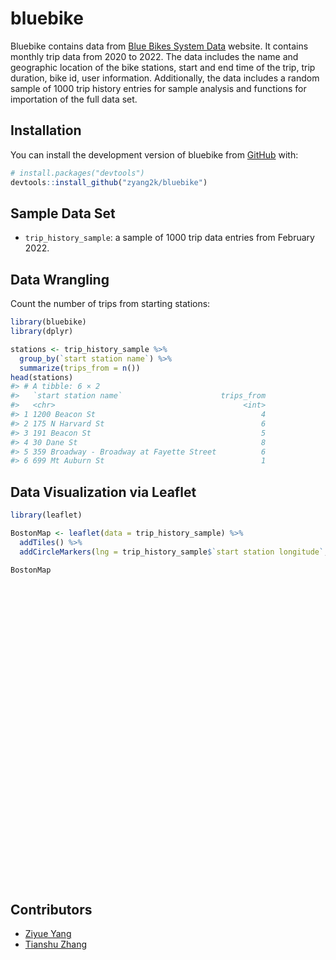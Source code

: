
<!-- README.md is generated from README.Rmd. Please edit that file -->

# bluebike

<!-- badges: start -->
<!-- badges: end -->

Bluebike contains data from [Blue Bikes System
Data](https://www.bluebikes.com/system-data) website. It contains
monthly trip data from 2020 to 2022. The data includes the name and
geographic location of the bike stations, start and end time of the
trip, trip duration, bike id, user information. Additionally, the data
includes a random sample of 1000 trip history entries for sample
analysis and functions for importation of the full data set.

## Installation

You can install the development version of bluebike from
[GitHub](https://github.com/zyang2k/bluebike) with:

``` r
# install.packages("devtools")
devtools::install_github("zyang2k/bluebike")
```

## Sample Data Set

-   `trip_history_sample`: a sample of 1000 trip data entries from
    February 2022.

## Data Wrangling

Count the number of trips from starting stations:

``` r
library(bluebike)
library(dplyr)

stations <- trip_history_sample %>% 
  group_by(`start station name`) %>% 
  summarize(trips_from = n())
head(stations)
#> # A tibble: 6 × 2
#>   `start station name`                      trips_from
#>   <chr>                                          <int>
#> 1 1200 Beacon St                                     4
#> 2 175 N Harvard St                                   6
#> 3 191 Beacon St                                      5
#> 4 30 Dane St                                         8
#> 5 359 Broadway - Broadway at Fayette Street          6
#> 6 699 Mt Auburn St                                   1
```

## Data Visualization via Leaflet

``` r
library(leaflet)

BostonMap <- leaflet(data = trip_history_sample) %>% 
  addTiles() %>% 
  addCircleMarkers(lng = trip_history_sample$`start station longitude`, lat = trip_history_sample$`start station latitude`, radius = 0.1, color = "blue")

BostonMap
```

<div id="htmlwidget-54a6d460ce85ddec364f" style="width:100%;height:480px;" class="leaflet html-widget"></div>
<script type="application/json" data-for="htmlwidget-54a6d460ce85ddec364f">{"x":{"options":{"crs":{"crsClass":"L.CRS.EPSG3857","code":null,"proj4def":null,"projectedBounds":null,"options":{}}},"calls":[{"method":"addTiles","args":["https://{s}.tile.openstreetmap.org/{z}/{x}/{y}.png",null,null,{"minZoom":0,"maxZoom":18,"tileSize":256,"subdomains":"abc","errorTileUrl":"","tms":false,"noWrap":false,"zoomOffset":0,"zoomReverse":false,"opacity":1,"zIndex":1,"detectRetina":false,"attribution":"&copy; <a href=\"https://openstreetmap.org\">OpenStreetMap<\/a> contributors, <a href=\"https://creativecommons.org/licenses/by-sa/2.0/\">CC-BY-SA<\/a>"}]},{"method":"addCircleMarkers","args":[[42.372076579154,42.3474062052521,42.3607929685827,42.365673,42.360859373533,42.3401151224924,42.3612572164654,42.3711972775941,42.350406,42.3642634406385,42.3328628848626,42.3659943286744,42.3624278429124,42.363796,42.3871746334831,42.365444861374,42.3467900834735,42.366621,42.35892,42.331184,42.3346289305598,42.350406,42.3711972775941,42.3461970765555,42.378965,42.354979,42.3509614442122,42.351356,42.352261,42.3607929685827,42.363796,42.3581,42.3630037815601,42.3566833496993,42.3446506288783,42.3634646930435,42.348706,42.339194,42.3362444479688,42.3856757875291,42.3581,42.365673,42.345392,42.310579,42.363871,42.3803233504542,42.3581,42.3741245494265,42.3496094533306,42.379011,42.3836389482227,42.3636929,42.3595732010904,42.3488102618827,42.3624278429124,42.348545434112,42.3413561576735,42.3446506288783,42.366621,42.3495301689037,42.3425491373795,42.379011,42.396969,42.372969,42.3229311719595,42.3425491373795,42.372076579154,42.352409,42.3581,42.373379,42.366426,42.338514601786,42.366621,42.3415747187375,42.3637127600358,42.3436658245146,42.3635601584299,42.3556012132793,42.368019,42.3436905571975,42.3695529775651,42.3474062052521,42.3446506288783,42.3810014303805,42.3634646930435,42.380857,42.3581,42.3742671352493,42.343749,42.3642634406385,42.370803,42.3604177463717,42.3624278429124,42.3494260989252,42.3556012132793,42.3711972775941,42.372969,42.3621312344991,42.376369,42.3595732010904,42.3621312344991,42.3474062052521,42.354979,42.36507,42.3514819346086,42.3595732010904,42.3613583766225,42.3622417865092,42.3374174845973,42.3810014303805,42.3294633,42.36507,42.3391085,42.3572185031765,42.373268,42.3689518054073,42.3483586281704,42.373268,42.365673,42.373268,42.3607929685827,42.396969,42.3581,42.3722848734445,42.36507,42.3366479542707,42.3634646930435,42.3637127600358,42.344742247728,42.3625,42.3515860011985,42.3531780918625,42.3725086499726,42.370803,42.338514601786,42.3581,42.3595732010904,42.3634646930435,42.3722848734445,42.3443517550051,42.3630037815601,42.36507,42.366426,42.3612572164654,42.3836409294306,42.3556012132793,42.3480741231744,42.380287,42.3362444479688,42.3365855545612,42.351146,42.3581,42.3635601584299,42.3722168027866,42.380078,42.306539,42.376369,42.3621312344991,42.3810014303805,42.3659943286744,42.36507,42.363871,42.300923,42.3294633,42.357753094652,42.3829443017227,42.3612572164654,42.363796,42.3595732010904,42.3625,42.3474062052521,42.3689518054073,42.352175,42.344796,42.3936,42.3829443017227,42.368605242482,42.3621312344991,42.3630037815601,42.3402464476889,42.3692061709894,42.3465512417536,42.347241,42.3856757875291,42.354979,42.3613583766225,42.3572185031765,42.3836409294306,42.3711972775941,42.3495440311425,42.379011,42.3572185031765,42.3711972775941,42.3328628848626,42.3556012132793,42.3803233504542,42.3621312344991,42.3626477911859,42.33392270137,42.3741245494265,42.376369,42.3374174845973,42.3829443017227,42.3741245494265,42.3398789161286,42.3415747187375,42.3388955964417,42.3692061709894,42.3636929,42.35057,42.3516920188597,42.351146,42.3495894236824,42.3856757875291,42.365444861374,42.363796,42.3634646930435,42.354979,42.3374174845973,42.3607929685827,42.371141,42.3624278429124,42.3374174845973,42.341332,42.3792732460084,42.396969,42.372076579154,42.352409,42.3659943286744,42.3689518054073,42.373268,42.3556012132793,42.3436658245146,42.3573292186771,42.377945,42.3605417414061,42.3607929685827,42.3566833496993,42.3622417865092,42.3495440311425,42.3634646930435,42.3856757875291,42.3576624788988,42.3624278429124,42.3695529775651,42.373268,42.366277,42.354979,42.3473447317743,42.349224693383,42.3480741231744,42.3581,42.3795921289834,42.3923974914583,42.366426,42.36507,42.3556012132793,42.3803233504542,42.3581,42.360859373533,42.3398789161286,42.3742671352493,42.3509614442122,42.366621,42.3642634406385,42.387995,42.3595732010904,42.365673,42.368605242482,42.3613583766225,42.378338,42.309054,42.365673,42.365673,42.347241,42.3581,42.3804294744949,42.3607028354884,42.350406,42.339202,42.3382668005804,42.3722168027866,42.377945,42.3659943286744,42.3951715012157,42.3722168027866,42.368019,42.3750023513783,42.3741106053353,42.348706,42.338629,42.316966,42.3856757875291,42.36507,42.35892,42.3499282823006,42.3499282823006,42.3375860109724,42.3626477911859,42.3692061709894,42.3803233504542,42.368605242482,42.4001680485379,42.369885,42.36507,42.3581,42.349243769553,42.3362444479688,42.3637127600358,42.369885,42.3630037815601,42.3515473479138,42.3742671352493,42.3482783854263,42.3391085,42.365673,42.3499282823006,42.3689518054073,42.3362444479688,42.3334,42.3441489874953,42.348545434112,42.3294633,42.372076579154,42.366981,42.3436905571975,42.353334,42.349243769553,42.40449,42.381056,42.3375860109724,42.386844,42.3556012132793,42.3689518054073,42.3689518054073,42.3595732010904,42.3581,42.376369,42.373268,42.3742671352493,42.3695529775651,42.3624278429124,42.363796,42.3474062052521,42.3955884571671,42.35892,42.3495894236824,42.352409,42.3461970765555,42.3621312344991,42.3613583766225,42.360859373533,42.392525,42.3474062052521,42.363871,42.362811,42.353334,42.3621312344991,42.349243769553,42.3720761147229,42.3722848734445,42.3630037815601,42.3581,42.3375860109724,42.387995,42.360859373533,42.3529456978258,42.3495894236824,42.3621312344991,42.3804294744949,42.372969,42.3617804396061,42.345392,42.348545434112,42.3722168027866,42.368605242482,42.3436905571975,42.3474062052521,42.3413561576735,42.3695529775651,42.3613583766225,42.3595732010904,42.366981,42.3443517550051,42.3637127600358,42.3581,42.349243769553,42.3516920188597,42.396969,42.3440405100163,42.3556012132793,42.3626477911859,42.392766,42.380287,42.3514819346086,42.3531780918625,42.40449,42.3634646930435,42.3581,42.3836409294306,42.3246451094941,42.3499282823006,42.3436658245146,42.3581,42.3692061709894,42.3659943286744,42.343749,42.3496094533306,42.3473447317743,42.3443517550051,42.378338,42.3499282823006,42.366277,42.3531780918625,42.3621312344991,42.3350989929096,42.3741245494265,42.3637127600358,42.380287,42.379011,42.365444861374,42.349224693383,42.3810014303805,42.360859373533,42.36507,42.351146,42.3630037815601,42.3516920188597,42.350406,42.396969,42.3572185031765,42.369885,42.3555362848971,42.3637127600358,42.3725086499726,42.3634646930435,42.351356,42.3655072850565,42.366621,42.3617804396061,42.363871,42.3514819346086,42.3617804396061,42.3630037815601,42.3495894236824,42.3692061709894,42.349224693383,42.3625,42.368605242482,42.3852239358705,42.3565609230894,42.3647389869179,42.3436658245146,42.3741245494265,42.36507,42.349224693383,42.3499282823006,42.3443517550051,42.3337647262349,42.3624278429124,42.349243769553,42.3692061709894,42.3452156211502,42.3555362848971,42.3826782752186,42.3556012132793,42.366426,42.360859373533,42.3616193207669,42.3436658245146,42.3595732010904,42.3581,42.3725086499726,42.3436658245146,42.3581,42.338514601786,42.3483586281704,42.3664204,42.3355430835708,42.354979,42.371141,42.3556012132793,42.3605417414061,42.3615457081725,42.3613583766225,42.3495440311425,42.380287,42.3626477911859,42.4072594517265,42.345392,42.309054,42.3676901802448,42.366277,42.3689518054073,42.3515473479138,42.3613583766225,42.372076579154,42.3695529775651,42.3740899142652,42.352261,42.3495894236824,42.3940722366588,42.3581,42.344137,42.3741245494265,42.3642634406385,42.3692061709894,42.3465200399841,42.366426,42.3556012132793,42.3359589794331,42.350406,42.3792732460084,42.351146,42.3705775324214,42.373268,42.331184,42.36507,42.3621312344991,42.3425491373795,42.343749,42.3622417865092,42.377945,42.3795921289834,42.3401224269664,42.373268,42.3742671352493,42.344742247728,42.3747862870638,42.3595732010904,42.396386809455,42.349243769553,42.379011,42.3595732010904,42.372969,42.339202,42.360859373533,42.3566833496993,42.339858271263,42.3930184003539,42.366621,42.3617804396061,42.3612572164654,42.36507,42.3626477911859,42.392525,42.3621312344991,42.3630037815601,42.36507,42.3595732010904,42.373268,42.348706,42.376369,42.3836409294306,42.362811,42.370803,42.378338,42.3607929685827,42.3598253979878,42.3621312344991,42.3401151224924,42.3622417865092,42.380287,42.368605242482,42.373268,42.4001680485379,42.3741245494265,42.3441489874953,42.363871,42.372076579154,42.368019,42.3637127600358,42.3556012132793,42.3625,42.3452156211502,42.3792732460084,42.3555362848971,42.349243769553,42.3979081736833,42.3659943286744,42.387995,42.3480741231744,42.3634646930435,42.3637127600358,42.392525,42.3626477911859,42.392525,42.3595732010904,42.339202,42.3621312344991,42.36507,42.3391085,42.3556012132793,42.3607929685827,42.3607929685827,42.379011,42.3636929,42.3436905571975,42.3940722366588,42.3607929685827,42.3722848734445,42.3452156211502,42.3443517550051,42.3616193207669,42.397828,42.4114322297341,42.3375860109724,42.3625,42.3795921289834,42.366426,42.3733287988741,42.366426,42.3436905571975,42.3401224269664,42.3278431747869,42.353334,42.3441489874953,42.3622417865092,42.338629,42.3595732010904,42.377945,42.3515473479138,42.3636929,42.365673,42.3556012132793,42.357753094652,42.501823988963,42.40449,42.3659943286744,42.3635601584299,42.372969,42.3556012132793,42.3792732460084,42.357143,42.3572185031765,42.3581,42.3294633,42.339202,42.397828,42.349224693383,42.3792732460084,42.3634646930435,42.3625,42.3607929685827,42.380078,42.3499282823006,42.349224693383,42.3604177463717,42.350406,42.3599117611012,42.3425491373795,42.3229311719595,42.3581,42.3483586281704,42.3556012132793,42.3742671352493,42.360859373533,42.376369,42.3415747187375,42.3388955964417,42.3391085,42.368019,42.3576624788988,42.3617804396061,42.3607929685827,42.3441489874953,42.3867480204506,42.3647389869179,42.3556012132793,42.370677,42.396969,42.3621312344991,42.3489528466951,42.3607028354884,42.3514819346086,42.366426,42.349243769553,42.3595732010904,42.3636929,42.3625,42.370803,42.392766,42.3555362848971,42.350406,42.3676901802448,42.360859373533,42.347241,42.360859373533,42.3624278429124,42.388966,42.373268,42.3576624788988,42.3689518054073,42.3652603176945,42.339202,42.3636929,42.3722168027866,42.3443517550051,42.369885,42.3518280689207,42.3660879738868,42.3581,42.300923,42.366621,42.3595732010904,42.3636929,42.3695529775651,42.3692061709894,42.3826782752186,42.338629,42.354659,42.3861414116396,42.3605417414061,42.3613583766225,42.33392270137,42.392766,42.3692061709894,42.3436658245146,42.3617804396061,42.350406,42.3495301689037,42.3725086499726,42.35892,42.345392,42.3556012132793,42.339202,42.3595732010904,42.379011,42.341598,42.341332,42.348706,42.366621,42.3711972775941,42.3636929,42.3829443017227,42.338514601786,42.3722848734445,42.36507,42.350406,42.3436905571975,42.332817,42.372969,42.36507,42.3482783854263,42.3810014303805,42.373268,42.3595732010904,42.3581,42.370803,42.357143,42.3495894236824,42.3595732010904,42.3607929685827,42.3374174845973,42.373379,42.366981,42.354979,42.3725086499726,42.3621312344991,42.3742671352493,42.396386809455,42.379011,42.3436905571975,42.352175,42.3556012132793,42.3621312344991,42.3810014303805,42.339202,42.368605242482,42.373379,42.3733121258247,42.36507,42.365444861374,42.376369,42.353334,42.3647389869179,42.360859373533,42.331184,42.3482783854263,42.3636929,42.366621,42.3436905571975,42.3647389869179,42.3425491373795,42.352409,42.353334,42.3655072850565,42.350406,42.366426,42.3499282823006,42.36507,42.3624278429124,42.3725086499726,42.380078,42.345392,42.366621,42.40449,42.3624278429124,42.3804294744949,42.397828,42.358155,42.3655072850565,42.36507,42.3482783854263,42.3362444479688,42.3634646930435,42.3516920188597,42.397828,42.3932926322516,42.3595732010904,42.3327439230489,42.36507,42.352409,42.36507,42.3622417865092,42.338514601786,42.3474062052521,42.3495440311425,42.396386809455,42.3626477911859,42.3555362848971,42.341598,42.381056,42.3607929685827,42.339202,42.3514819346086,42.339202,42.373268,42.3598253979878,42.365673,42.3555362848971,42.338514601786,42.3465512417536,42.358155,42.365673,42.3951715012157,42.3473447317743,42.376369,42.3810014303805,42.3722168027866,42.373268,42.3402464476889,42.3518280689207,42.3621312344991,42.3481,42.3436658245146,42.357753094652,42.3602737045493,42.368605242482,42.3615457081725,42.3555362848971,42.3804294744949,42.3695529775651,42.3742671352493,42.3689518054073,42.3436658245146,42.372969,42.3733287988741,42.3621312344991,42.360859373533,42.366277,42.3625,42.3595732010904,42.3664204,42.372969,42.366426,42.267902,42.332817,42.3446506288783,42.366426,42.365673,42.3722168027866,42.349243769553,42.373379,42.3581,42.366621,42.36507,42.3446506288783,42.3509614442122,42.35892,42.3495894236824,42.368019,42.3465200399841,42.339202,42.3624278429124,42.339202,42.3803233504542,42.373268,42.354659,42.363796,42.396105,42.3659943286744,42.3496094533306,42.3720761147229,42.3294633,42.349243769553,42.366981,42.3621312344991,42.3581,42.349243769553,42.3482783854263,42.353334,42.3635601584299,42.3413561576735,42.3689518054073,42.3495301689037,42.3436658245146,42.3836409294306,42.354659,42.3581,42.366426,42.3401224269664,42.3635601584299,42.3529456978258,42.3695529775651,42.316966,42.3856757875291,42.363871,42.3375860109724,42.3509614442122,42.3581,42.3595732010904,42.344792,42.380287,42.352261,42.366277,42.341598,42.397828,42.3829443017227,42.3515473479138,42.3480741231744,42.3391085,42.360859373533,42.3659943286744,42.3465200399841,42.3630037815601,42.3518280689207,42.366277,42.3613583766225,42.371848,42.3621312344991,42.3436658245146,42.3516920188597,42.3612572164654,42.341332,42.3595732010904,42.366621,42.379011,42.3689518054073,42.36507,42.3401224269664,42.3792732460084,42.366277,42.3474062052521,42.336448,42.3613583766225,42.360859373533,42.376369,42.3741245494265,42.3695529775651,42.3516920188597,42.351146,42.373268,42.3664467385295,42.36507,42.373268,42.3581,42.3742671352493,42.3329528969848,42.338514601786,42.36507,42.373268,42.3695529775651,42.3930184003539,42.344742247728,42.347241,42.3742671352493,42.372969,42.370803,42.3217652572395,42.3581,42.3613583766225,42.3525484277538,42.368019,42.373268,42.3581,42.3810014303805,42.377945,42.3581,42.3634646930435,42.368605242482,42.3940722366588,42.363871,42.3595732010904,42.3626477911859,42.3495440311425,42.3581,42.3581,42.3979081736833,42.3555362848971],[-71.0899543390587,-71.0867841495565,-71.0711896233715,-71.064263,-71.0855185800756,-71.1006188392639,-71.0652874410152,-71.0975986719131,-71.108279,-71.1182756971175,-71.0921886191682,-71.095222216145,-71.0849547386169,-71.129164,-71.0871438852882,-71.0827714204788,-71.1454981380666,-71.114214,-71.057629,-71.095171,-71.1040791776759,-71.108279,-71.0975986719131,-71.1072868108749,-71.068607,-71.063348,-71.0778281092644,-71.059367,-71.123831,-71.0711896233715,-71.129164,-71.093198,-71.089740377065,-71.0616664588451,-71.0973250122697,-71.1005732417107,-71.097009,-71.06975,-71.0879856348038,-71.114121362989,-71.093198,-71.064263,-71.069616,-71.107341,-71.050877,-71.1087861285523,-71.093198,-71.0548119993837,-71.1039152369813,-71.119945,-71.1085367202759,-71.0875672,-71.1012947559357,-71.041677440553,-71.0849547386169,-71.0655918531575,-71.0833695345082,-71.0973250122697,-71.114214,-71.1302277074173,-71.0742144938786,-71.119945,-71.123024,-71.094445,-71.1001414060593,-71.0742144938786,-71.0899543390587,-71.062679,-71.093198,-71.111075,-71.105495,-71.0740408301353,-71.114214,-71.0689043998718,-71.1245977878571,-71.0858237743378,-71.0821679234505,-71.1039447784424,-71.1242,-71.1023528688111,-71.0857901498093,-71.0867841495565,-71.0973250122697,-71.1040252261319,-71.1005732417107,-71.070629,-71.093198,-71.100264787674,-71.062256,-71.1182756971175,-71.104412,-71.0575224354398,-71.0849547386169,-71.0620995984391,-71.1039447784424,-71.0975986719131,-71.094445,-71.0911560058594,-71.114025,-71.1012947559357,-71.0911560058594,-71.0867841495565,-71.063348,-71.1031,-71.0443608462811,-71.1012947559357,-71.0967027397783,-71.0831107199192,-71.1028611660004,-71.1040252261319,-71.0901582,-71.1031,-71.0514432,-71.1138716340065,-71.118579,-71.1099877953529,-71.1399721727685,-71.118579,-71.064263,-71.118579,-71.0711896233715,-71.123024,-71.093198,-71.0738382477211,-71.1031,-71.0689445958451,-71.1005732417107,-71.1245977878571,-71.0764816217579,-71.08822,-71.0456925630569,-71.0481735692338,-71.113053560257,-71.104412,-71.0740408301353,-71.093198,-71.1012947559357,-71.1005732417107,-71.0738382477211,-71.1249035596848,-71.089740377065,-71.1031,-71.105495,-71.0652874410152,-71.1086869239807,-71.1039447784424,-71.0765701532364,-71.125107,-71.0879856348038,-71.0988699646623,-71.066289,-71.093198,-71.0821679234505,-71.121880710125,-71.090098,-71.107669,-71.114025,-71.0911560058594,-71.1040252261319,-71.095222216145,-71.1031,-71.050877,-71.114249,-71.0901582,-71.1039340496063,-71.1244983103825,-71.0652874410152,-71.129164,-71.1012947559357,-71.08822,-71.0867841495565,-71.1099877953529,-71.055547,-71.031614,-71.143941,-71.1244983103825,-71.0993018560566,-71.0911560058594,-71.089740377065,-71.1516880617455,-71.1171063780785,-71.1283321143128,-71.105301,-71.114121362989,-71.063348,-71.0967027397783,-71.1138716340065,-71.1086869239807,-71.0975986719131,-71.0724207387284,-71.119945,-71.1138716340065,-71.0975986719131,-71.0921886191682,-71.1039447784424,-71.1087861285523,-71.0911560058594,-71.1000609397888,-71.1044650898293,-71.0548119993837,-71.114025,-71.1028611660004,-71.1244983103825,-71.0548119993837,-71.167089343071,-71.0689043998718,-71.0814997561101,-71.1171063780785,-71.0875672,-71.166491,-71.1190348863602,-71.066289,-71.0794677917329,-71.114121362989,-71.0827714204788,-71.129164,-71.1005732417107,-71.063348,-71.1028611660004,-71.0711896233715,-71.076198,-71.0849547386169,-71.1028611660004,-71.076847,-71.1034190283135,-71.123024,-71.0899543390587,-71.062679,-71.095222216145,-71.1099877953529,-71.118579,-71.1039447784424,-71.0858237743378,-71.1467353999615,-71.116865,-71.0866981744766,-71.0711896233715,-71.0616664588451,-71.0831107199192,-71.0724207387284,-71.1005732417107,-71.114121362989,-71.1084133386612,-71.0849547386169,-71.0857901498093,-71.118579,-71.09169,-71.063348,-71.1001680795016,-71.1327530257859,-71.0765701532364,-71.093198,-71.0953152817501,-71.1505833175761,-71.105495,-71.1031,-71.1039447784424,-71.1087861285523,-71.093198,-71.0855185800756,-71.167089343071,-71.100264787674,-71.0778281092644,-71.114214,-71.1182756971175,-71.119084,-71.1012947559357,-71.064263,-71.0993018560566,-71.0967027397783,-71.048927,-71.11543,-71.064263,-71.064263,-71.105301,-71.093198,-71.0605572167697,-71.055249273777,-71.108279,-71.090511,-71.1389468202833,-71.121880710125,-71.116865,-71.095222216145,-71.0985059198219,-71.121880710125,-71.1242,-71.1487161369951,-71.0327721095473,-71.097009,-71.1065,-71.104374,-71.114121362989,-71.1031,-71.057629,-71.0773920686643,-71.0773920686643,-71.0962709784508,-71.1000609397888,-71.1171063780785,-71.1087861285523,-71.0993018560566,-71.144569630942,-71.069957,-71.1031,-71.093198,-71.0972820969255,-71.0879856348038,-71.1245977878571,-71.069957,-71.089740377065,-71.121262460947,-71.100264787674,-71.080448553148,-71.0514432,-71.064263,-71.0773920686643,-71.1099877953529,-71.0879856348038,-71.02495,-71.114673614502,-71.0655918531575,-71.0901582,-71.0899543390587,-71.076472,-71.1023528688111,-71.137313,-71.0972820969255,-71.123413,-71.087083,-71.0962709784508,-71.09812,-71.1039447784424,-71.1099877953529,-71.1099877953529,-71.1012947559357,-71.093198,-71.114025,-71.118579,-71.100264787674,-71.0857901498093,-71.0849547386169,-71.129164,-71.0867841495565,-71.142606139183,-71.057629,-71.0794677917329,-71.062679,-71.1072868108749,-71.0911560058594,-71.0967027397783,-71.0855185800756,-71.105587,-71.0867841495565,-71.050877,-71.056067,-71.137313,-71.0911560058594,-71.0972820969255,-71.1568313068892,-71.0738382477211,-71.089740377065,-71.093198,-71.0962709784508,-71.119084,-71.0855185800756,-71.0565640080313,-71.0794677917329,-71.0911560058594,-71.0605572167697,-71.094445,-71.1080995202065,-71.069616,-71.0655918531575,-71.121880710125,-71.0993018560566,-71.1023528688111,-71.0867841495565,-71.0833695345082,-71.0857901498093,-71.0967027397783,-71.1012947559357,-71.076472,-71.1249035596848,-71.1245977878571,-71.093198,-71.0972820969255,-71.1190348863602,-71.123024,-71.0573762655258,-71.1039447784424,-71.1000609397888,-71.129042,-71.125107,-71.0443608462811,-71.0481735692338,-71.123413,-71.1005732417107,-71.093198,-71.1086869239807,-71.121352314949,-71.0773920686643,-71.0858237743378,-71.093198,-71.1171063780785,-71.095222216145,-71.062256,-71.1039152369813,-71.1001680795016,-71.1249035596848,-71.048927,-71.0773920686643,-71.09169,-71.0481735692338,-71.0911560058594,-71.0790377855301,-71.0548119993837,-71.1245977878571,-71.125107,-71.119945,-71.0827714204788,-71.1327530257859,-71.1040252261319,-71.0855185800756,-71.1031,-71.066289,-71.089740377065,-71.1190348863602,-71.108279,-71.123024,-71.1138716340065,-71.069957,-71.0728687047958,-71.1245977878571,-71.113053560257,-71.1005732417107,-71.059367,-71.0801375997653,-71.114214,-71.1080995202065,-71.050877,-71.0443608462811,-71.1080995202065,-71.089740377065,-71.0794677917329,-71.1171063780785,-71.1327530257859,-71.08822,-71.0993018560566,-71.0106306896523,-71.1416753754929,-71.0593490302563,-71.0858237743378,-71.0548119993837,-71.1031,-71.1327530257859,-71.0773920686643,-71.1249035596848,-71.1204644666032,-71.0849547386169,-71.0972820969255,-71.1171063780785,-71.0638403149278,-71.0728687047958,-71.143478951426,-71.1039447784424,-71.105495,-71.0855185800756,-71.0804355052096,-71.0858237743378,-71.1012947559357,-71.093198,-71.113053560257,-71.0858237743378,-71.093198,-71.0740408301353,-71.1399721727685,-71.0885418,-71.1506151967205,-71.063348,-71.076198,-71.1039447784424,-71.0866981744766,-71.1377620697021,-71.0967027397783,-71.0724207387284,-71.125107,-71.1000609397888,-71.0554638133362,-71.069616,-71.11543,-71.0711628198624,-71.09169,-71.1099877953529,-71.121262460947,-71.0967027397783,-71.0899543390587,-71.0857901498093,-71.0690599679947,-71.123831,-71.0794677917329,-71.1113369464874,-71.093198,-71.052608,-71.0548119993837,-71.1182756971175,-71.1171063780785,-71.0806577654512,-71.105495,-71.1039447784424,-71.0462289956104,-71.108279,-71.1034190283135,-71.066289,-71.0355854011323,-71.118579,-71.095171,-71.1031,-71.0911560058594,-71.0742144938786,-71.062256,-71.0831107199192,-71.116865,-71.0953152817501,-71.1207056381045,-71.118579,-71.100264787674,-71.0764816217579,-71.1332023143768,-71.1012947559357,-71.1201130600602,-71.0972820969255,-71.119945,-71.1012947559357,-71.094445,-71.090511,-71.0855185800756,-71.0616664588451,-71.1342117109598,-71.0807168483734,-71.114214,-71.1080995202065,-71.0652874410152,-71.1031,-71.1000609397888,-71.105587,-71.0911560058594,-71.089740377065,-71.1031,-71.1012947559357,-71.118579,-71.097009,-71.114025,-71.1086869239807,-71.056067,-71.104412,-71.048927,-71.0711896233715,-71.0597957624486,-71.0911560058594,-71.1006188392639,-71.0831107199192,-71.125107,-71.0993018560566,-71.118579,-71.144569630942,-71.0548119993837,-71.114673614502,-71.050877,-71.0899543390587,-71.1242,-71.1245977878571,-71.1039447784424,-71.08822,-71.0638403149278,-71.1034190283135,-71.0728687047958,-71.0972820969255,-71.1479713081462,-71.095222216145,-71.119084,-71.0765701532364,-71.1005732417107,-71.1245977878571,-71.105587,-71.1000609397888,-71.105587,-71.1012947559357,-71.090511,-71.0911560058594,-71.1031,-71.0514432,-71.1039447784424,-71.0711896233715,-71.0711896233715,-71.119945,-71.0875672,-71.1023528688111,-71.1113369464874,-71.0711896233715,-71.0738382477211,-71.0638403149278,-71.1249035596848,-71.0804355052096,-71.130516,-71.068232650905,-71.0962709784508,-71.08822,-71.0953152817501,-71.105495,-71.1209860108011,-71.105495,-71.1023528688111,-71.1207056381045,-71.1253622174263,-71.137313,-71.114673614502,-71.0831107199192,-71.1065,-71.1012947559357,-71.116865,-71.121262460947,-71.0875672,-71.064263,-71.1039447784424,-71.1039340496063,-70.894780755043,-71.123413,-71.095222216145,-71.0821679234505,-71.094445,-71.1039447784424,-71.1034190283135,-71.050699,-71.1138716340065,-71.093198,-71.0901582,-71.090511,-71.130516,-71.1327530257859,-71.1034190283135,-71.1005732417107,-71.08822,-71.0711896233715,-71.090098,-71.0773920686643,-71.1327530257859,-71.0575224354398,-71.108279,-71.0514298081398,-71.0742144938786,-71.1001414060593,-71.093198,-71.1399721727685,-71.1039447784424,-71.100264787674,-71.0855185800756,-71.114025,-71.0689043998718,-71.0814997561101,-71.0514432,-71.1242,-71.1084133386612,-71.1080995202065,-71.0711896233715,-71.114673614502,-71.1190187931061,-71.0593490302563,-71.1039447784424,-71.076529,-71.123024,-71.0911560058594,-71.1603167653084,-71.055249273777,-71.0443608462811,-71.105495,-71.0972820969255,-71.1012947559357,-71.0875672,-71.08822,-71.104412,-71.129042,-71.0728687047958,-71.108279,-71.0711628198624,-71.0855185800756,-71.105301,-71.0855185800756,-71.0849547386169,-71.132788,-71.118579,-71.1084133386612,-71.1099877953529,-71.1857332445925,-71.090511,-71.0875672,-71.121880710125,-71.1249035596848,-71.069957,-71.0678113811173,-71.0863360390976,-71.093198,-71.114249,-71.114214,-71.1012947559357,-71.0875672,-71.0857901498093,-71.1171063780785,-71.143478951426,-71.1065,-71.053181,-71.0782814025879,-71.0866981744766,-71.0967027397783,-71.1044650898293,-71.129042,-71.1171063780785,-71.0858237743378,-71.1080995202065,-71.108279,-71.1302277074173,-71.113053560257,-71.057629,-71.069616,-71.1039447784424,-71.090511,-71.1012947559357,-71.119945,-71.123338,-71.076847,-71.097009,-71.114214,-71.0975986719131,-71.0875672,-71.1244983103825,-71.0740408301353,-71.0738382477211,-71.1031,-71.108279,-71.1023528688111,-71.081198,-71.094445,-71.1031,-71.080448553148,-71.1040252261319,-71.118579,-71.1012947559357,-71.093198,-71.104412,-71.050699,-71.0794677917329,-71.1012947559357,-71.0711896233715,-71.1028611660004,-71.111075,-71.076472,-71.063348,-71.113053560257,-71.0911560058594,-71.100264787674,-71.1201130600602,-71.119945,-71.1023528688111,-71.055547,-71.1039447784424,-71.0911560058594,-71.1040252261319,-71.090511,-71.0993018560566,-71.111075,-71.0410200806291,-71.1031,-71.0827714204788,-71.114025,-71.137313,-71.0593490302563,-71.0855185800756,-71.095171,-71.080448553148,-71.0875672,-71.114214,-71.1023528688111,-71.0593490302563,-71.0742144938786,-71.062679,-71.137313,-71.0801375997653,-71.108279,-71.105495,-71.0773920686643,-71.1031,-71.0849547386169,-71.113053560257,-71.090098,-71.069616,-71.114214,-71.123413,-71.0849547386169,-71.0605572167697,-71.130516,-71.052163,-71.0801375997653,-71.1031,-71.080448553148,-71.0879856348038,-71.1005732417107,-71.1190348863602,-71.130516,-71.0724475979805,-71.1012947559357,-71.1162668094948,-71.1031,-71.062679,-71.1031,-71.0831107199192,-71.0740408301353,-71.0867841495565,-71.0724207387284,-71.1201130600602,-71.1000609397888,-71.0728687047958,-71.123338,-71.087083,-71.0711896233715,-71.090511,-71.0443608462811,-71.090511,-71.118579,-71.0597957624486,-71.064263,-71.0728687047958,-71.0740408301353,-71.1283321143128,-71.052163,-71.064263,-71.0985059198219,-71.1001680795016,-71.114025,-71.1040252261319,-71.121880710125,-71.118579,-71.1516880617455,-71.0678113811173,-71.0911560058594,-71.03764,-71.0858237743378,-71.1039340496063,-71.1285245232739,-71.0993018560566,-71.1377620697021,-71.0728687047958,-71.0605572167697,-71.0857901498093,-71.100264787674,-71.1099877953529,-71.0858237743378,-71.094445,-71.1209860108011,-71.0911560058594,-71.0855185800756,-71.09169,-71.08822,-71.1012947559357,-71.0885418,-71.094445,-71.105495,-71.093641,-71.081198,-71.0973250122697,-71.105495,-71.064263,-71.121880710125,-71.0972820969255,-71.111075,-71.093198,-71.114214,-71.1031,-71.0973250122697,-71.0778281092644,-71.057629,-71.0794677917329,-71.1242,-71.0806577654512,-71.090511,-71.0849547386169,-71.090511,-71.1087861285523,-71.118579,-71.053181,-71.129164,-71.139459,-71.095222216145,-71.1039152369813,-71.1568313068892,-71.0901582,-71.0972820969255,-71.076472,-71.0911560058594,-71.093198,-71.0972820969255,-71.080448553148,-71.137313,-71.0821679234505,-71.0833695345082,-71.1099877953529,-71.1302277074173,-71.0858237743378,-71.1086869239807,-71.053181,-71.093198,-71.105495,-71.1207056381045,-71.0821679234505,-71.0565640080313,-71.0857901498093,-71.104374,-71.114121362989,-71.050877,-71.0962709784508,-71.0778281092644,-71.093198,-71.1012947559357,-71.044024,-71.125107,-71.123831,-71.09169,-71.123338,-71.130516,-71.1244983103825,-71.121262460947,-71.0765701532364,-71.0514432,-71.0855185800756,-71.095222216145,-71.0806577654512,-71.089740377065,-71.0678113811173,-71.09169,-71.0967027397783,-71.060292,-71.0911560058594,-71.0858237743378,-71.1190348863602,-71.0652874410152,-71.076847,-71.1012947559357,-71.114214,-71.119945,-71.1099877953529,-71.1031,-71.1207056381045,-71.1034190283135,-71.09169,-71.0867841495565,-71.023739,-71.0967027397783,-71.0855185800756,-71.114025,-71.0548119993837,-71.0857901498093,-71.1190348863602,-71.066289,-71.118579,-71.0765460133553,-71.1031,-71.118579,-71.093198,-71.100264787674,-71.1282475630924,-71.0740408301353,-71.1031,-71.118579,-71.0857901498093,-71.0807168483734,-71.0764816217579,-71.105301,-71.100264787674,-71.094445,-71.104412,-71.1098416056711,-71.093198,-71.0967027397783,-71.0676740736744,-71.1242,-71.118579,-71.093198,-71.1040252261319,-71.116865,-71.093198,-71.1005732417107,-71.0993018560566,-71.1113369464874,-71.050877,-71.1012947559357,-71.1000609397888,-71.0724207387284,-71.093198,-71.093198,-71.1479713081462,-71.0728687047958],0.1,null,null,{"interactive":true,"className":"","stroke":true,"color":"blue","weight":5,"opacity":0.5,"fill":true,"fillColor":"blue","fillOpacity":0.2},null,null,null,null,null,{"interactive":false,"permanent":false,"direction":"auto","opacity":1,"offset":[0,0],"textsize":"10px","textOnly":false,"className":"","sticky":true},null]}],"limits":{"lat":[42.267902,42.501823988963],"lng":[-71.1857332445925,-70.894780755043]}},"evals":[],"jsHooks":[]}</script>

## Contributors

-   [Ziyue Yang](https://github.com/zyang2k)
-   [Tianshu Zhang](https://github.com/tianshu-zhang)
